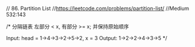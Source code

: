 // 86. Partition List
//https://leetcode.com/problems/partition-list/
//Medium  532:143

/*
分隔链表
左部分 < x, 有部分 >= x;
并保持原始顺序

Input: head = 1->4->3->2->5->2, x = 3
Output: 1->2->2->4->3->5
 */